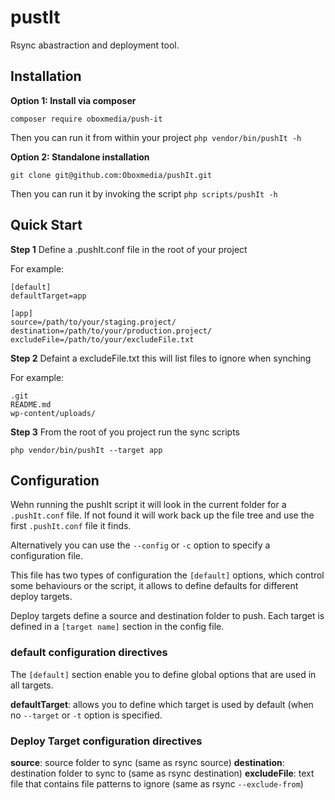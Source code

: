 # pustIt
Rsync abastraction and deployment tool.

## Installation

**Option 1: Install via composer**

```composer require oboxmedia/push-it```

Then you can run it from within your project `php vendor/bin/pushIt -h`

**Option 2: Standalone installation**

```git clone git@github.com:Oboxmedia/pushIt.git```

Then you can run it by invoking the script `php scripts/pushIt -h`

## Quick Start

**Step  1**
Define a .pushIt.conf file in the root of your project

For example:
```
[default]
defaultTarget=app

[app]
source=/path/to/your/staging.project/
destination=/path/to/your/production.project/
excludeFile=/path/to/your/excludeFile.txt
```

**Step 2**
Defaint a excludeFile.txt this will list files to ignore when synching

For example:
```
.git
README.md
wp-content/uploads/
```

**Step 3**
From the root of you project run the sync scripts

`php vendor/bin/pushIt --target app`

## Configuration

Wehn running the pushIt script it will look in the current folder for a `.pushIt.conf` file.  If not found it will work back up the file tree and use the first `.pushIt.conf` file it finds.

Alternatively you can use the `--config` or `-c` option to specify a configuration file.

This file has two types of configuration the `[default]` options, which control some behaviours or the script, it allows to define defaults for different deploy targets.

Deploy targets define a source and destination folder to push.  Each target is defined in a `[target name]` section in the config file.

### default configuration directives

The `[default]` section enable you to define global options that are used in all targets.

**defaultTarget**: allows you to define which target is used by default (when no `--target` or `-t` option is specified.

### Deploy Target configuration directives

**source**: source folder to sync (same as rsync source)
**destination**: destination folder to sync to  (same as rsync destination)
**excludeFile**: text file that contains file patterns to ignore (same as rsync `--exclude-from`)

